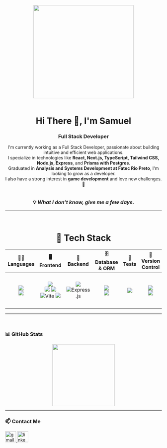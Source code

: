 <div align="center">
  <img src="https://github.com/DevSamuelBrito/DevSamuelBrito/assets/148384134/31b39702-d47a-43cd-8c2d-bbb8ab8555c0"  width="80%" height="300px">
</div>

<br/>

<h1 align="center">Hi There 👋, I'm Samuel</h1>
<h3 align="center">Full Stack Developer</h3>

<p align="center">
  I'm currently working as a Full Stack Developer, passionate about building intuitive and efficient web applications.<br/>
  I specialize in technologies like <strong>React, Next.js, TypeScript, Tailwind CSS, Node.js, Express</strong>, and <strong>Prisma with Postgres</strong>.<br/>
  Graduated in <strong>Analysis and Systems Development at Fatec Rio Preto</strong>, I'm looking to grow as a developer.<br/>
  I also have a strong interest in <strong>game development</strong> and love new challenges. 🚀<br/>
  <br/>
</p>

<div align="center">
<h3><strong>💡 <em>What I don’t know, give me a few days.</em></strong></h3>
</div>

---
<br>
<h1 style="border-bottom: none;" align="center">🚀 Tech Stack</h1>

<table align="center">
  <thead>
    <tr>
      <th align="center">🧑‍💻 Languages</th>
      <th align="center">🖥️ Frontend</th>
      <th align="center">🧠 Backend</th>
      <th align="center">🗄️ Database & ORM</th>
      <th align="center">🧪 Tests</th>
      <th align="center">🔧 Version Control</th>
      <th align="center">💻 Workspace</th>
    </tr>
  </thead>
  <tbody>
    <tr>
      <td align="center">
        <img src="https://img.shields.io/badge/JavaScript-F7DF1E?style=for-the-badge&logo=javascript&logoColor=black" /><br/>
        <img src="https://img.shields.io/badge/TypeScript-007ACC?style=for-the-badge&logo=typescript&logoColor=white" /><br/>
        <!-- <img src="https://img.shields.io/badge/C%23-512BD4?style=for-the-badge&logo=csharp&logoColor=white" /> -->
      </td>
      <td align="center">
        <img src="https://img.shields.io/badge/Sass-CC6699?style=for-the-badge&logo=sass&logoColor=white" /><br/>
        <img src="https://img.shields.io/badge/Tailwind-06B6D4?style=for-the-badge&logo=tailwind-css&logoColor=white" />
        <img src="https://img.shields.io/badge/React-20232A?style=for-the-badge&logo=react&logoColor=61DAFB" /><br/>
        <img src="https://img.shields.io/badge/Vite-646CFF?style=for-the-badge&logo=vite&logoColor=white" alt="Vite" />
        <img src="https://img.shields.io/badge/Next.js-black?style=for-the-badge&logo=next.js&logoColor=white" /><br/>
      </td>
      <td align="center">
        <!-- <img src="https://img.shields.io/badge/.NET-5C2D91?style=for-the-badge&logo=.net&logoColor=white" /><br/> -->
        <img src="https://img.shields.io/badge/Node.js-339933?style=for-the-badge&logo=node.js&logoColor=white" /><br/>
        <img src="https://img.shields.io/badge/express.js-404D59?style=for-the-badge&logo=express&logoColor=white" alt="Express.js" />
      </td>
      <td align="center">
        <img src="https://img.shields.io/badge/PostgreSQL-336791?style=for-the-badge&logo=postgresql&logoColor=white" /><br/>
        <img src="https://img.shields.io/badge/Prisma-3982CE?style=for-the-badge&logo=prisma&logoColor=white" />
      </td>
      <td align="center">
        <img src="https://img.shields.io/badge/Jest-C21325?style=for-the-badge&logo=jest&logoColor=white" />
      </td>
      <td align="center">
        <img src="https://img.shields.io/badge/GIT-E44C30?style=for-the-badge&logo=git&logoColor=white" /><br/>
        <a href="https://github.com/DevSamuelBrito">
          <img src="https://img.shields.io/badge/GitHub-100000?style=for-the-badge&logo=github&logoColor=white" />
        </a>
      </td>
      <td align="center">
        <img src="https://img.shields.io/badge/Windows-0078D6?style=for-the-badge&logo=windows&logoColor=white" /><br/>
        <img src="https://img.shields.io/badge/macOS-000000?style=for-the-badge&logo=apple&logoColor=white" /><br/>
        <img src="https://teddycorp.net/wp-content/uploads/2021/08/WSL2-Logo.png" height="28px" /><br/>
        <img src="https://img.shields.io/badge/Visual_Studio-0078D4?style=for-the-badge&logo=visual%20studio%20code&logoColor=white" /><br/>
        <img src="https://img.shields.io/badge/docker-%230db7ed.svg?style=for-the-badge&logo=docker&logoColor=white" /><br/>
        <img src="https://img.shields.io/badge/Postman-FF6C37?style=for-the-badge&logo=postman&logoColor=white" />
      </td>
    </tr>
  </tbody>
</table>


---
<br>

### 📊 GitHub Stats

<div align="center">
  <img src="https://github-readme-stats.vercel.app/api/top-langs?username=DevSamuelBrito&layout=compact&theme=dracula&hide_border=false" height="200" />
</div>

---

### 📫 Contact Me

<div align="left">
  <a href="mailto:samuelbrito.dev@gmail.com">
    <img src="https://img.shields.io/static/v1?message=Gmail&logo=gmail&label=&color=D14836&logoColor=white&labelColor=&style=for-the-badge" height="35" alt="gmail logo" />
  </a>
  <a href="https://www.linkedin.com/in/samuel-fava-de-brito/" target="_blank" rel="noopener noreferrer">
    <img src="https://img.shields.io/static/v1?message=LinkedIn&logo=linkedin&label=&color=0077B5&logoColor=white&labelColor=&style=for-the-badge" height="35" alt="linkedin logo" />
  </a>
</div>
